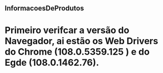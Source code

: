 ## InformacoesDeProdutos

# Primeiro verifcar a versão do Navegador, ai estão os Web Drivers do Chrome (108.0.5359.125 ) e do Egde (108.0.1462.76).
